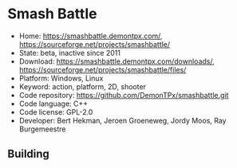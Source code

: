 # Smash Battle

- Home: https://smashbattle.demontpx.com/, https://sourceforge.net/projects/smashbattle/
- State: beta, inactive since 2011
- Download: https://smashbattle.demontpx.com/downloads/, https://sourceforge.net/projects/smashbattle/files/
- Platform: Windows, Linux
- Keyword: action, platform, 2D, shooter
- Code repository: https://github.com/DemonTPx/smashbattle.git
- Code language: C++
- Code license: GPL-2.0
- Developer: Bert Hekman, Jeroen Groeneweg, Jordy Moos, Ray Burgemeestre

## Building
